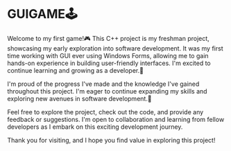 # GUIGAME🕹️

Welcome to my first game!🎮
This C++ project is my freshman project, showcasing my early exploration into software development. It was my first time working with GUI ever using Windows Forms, allowing me to gain hands-on experience in building user-friendly interfaces. I'm excited to continue learning and growing as a developer.🌱

I'm proud of the progress I've made and the knowledge I've gained throughout this project. I'm eager to continue expanding my skills and exploring new avenues in software development.🙂

Feel free to explore the project, check out the code, and provide any feedback or suggestions. I'm open to collaboration and learning from fellow developers as I embark on this exciting development journey.

Thank you for visiting, and I hope you find value in exploring this project!
